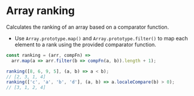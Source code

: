 # Array ranking

Calculates the ranking of an array based on a comparator function.

* Use `Array.prototype.map()` and `Array.prototype.filter()` to map each element to a rank using the provided comparator function.

```js
const ranking = (arr, compFn) =>
  arr.map(a => arr.filter(b => compFn(a, b)).length + 1);
```

```js
ranking([8, 6, 9, 5], (a, b) => a < b);
// [2, 3, 1, 4]
ranking(['c', 'a', 'b', 'd'], (a, b) => a.localeCompare(b) > 0);
// [3, 1, 2, 4]
```
